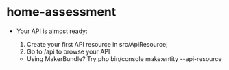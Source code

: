 # home-assessment
* Your API is almost ready:
    1. Create your first API resource in src/ApiResource;
    2. Go to /api to browse your API

    * Using MakerBundle? Try php bin/console make:entity --api-resource 
